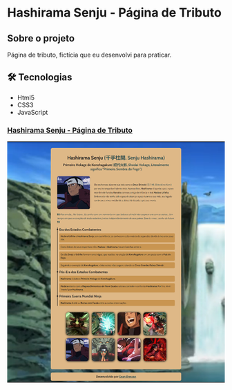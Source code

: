 # Hashirama Senju - Página de Tributo

## Sobre o projeto
Página de tributo, fictícia que eu desenvolvi para praticar.

## 🛠 Tecnologias
* Html5
* CSS3
* JavaScript

### [Hashirama Senju - Página de Tributo](https://geanbressan.github.io/maratona-discover-01/)
![Preview do projeto](./assets/images/preview.png)